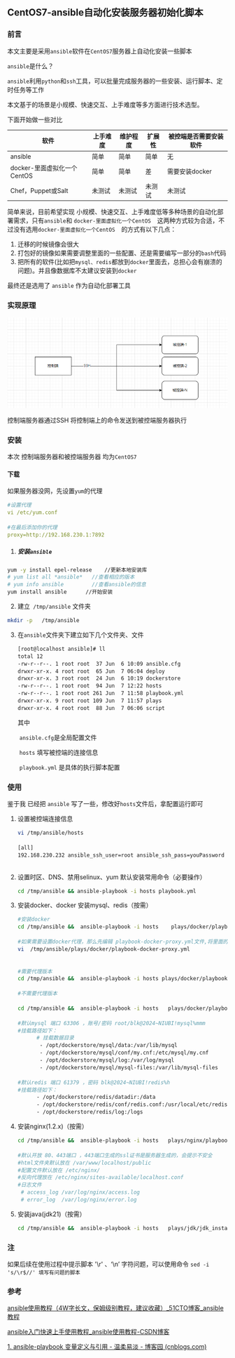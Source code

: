 ## CentOS7-ansible自动化安装服务器初始化脚本

### 前言

本文主要是采用`ansible`软件在`CentOS7`服务器上自动化安装一些脚本

`ansible`是什么？

​	`ansible`利用`python`和`ssh`工具，可以批量完成服务器的一些安装、运行脚本、定时任务等工作



本文基于的场景是小规模、快速交互、上手难度等多方面进行技术选型。

下面开始做一些对比

| 软件                        | 上手难度 | 维护程度 | 扩展性 | 被控端是否需要安装软件 |
| --------------------------- | -------- | -------- | ------ | ---------------------- |
| ansible                     | 简单     | 简单     | 简单   | 无                     |
| docker-里面虚拟化一个CentOS | 简单     | 简单     | 差     | 需要安装docker         |
| Chef，Puppet或Salt          | 未测试   | 未测试   | 未测试 | 未测试                 |



简单来说，目前希望实现 小规模、快速交互、上手难度低等多种场景的自动化部署需求，只有`ansible`和 `docker-里面虚拟化一个CentOS  `这两种方式较为合适，不过没有选用`docker-里面虚拟化一个CentOS  `的方式有以下几点：

1. 迁移的时候镜像会很大
2. 打包好的镜像如果需要调整里面的一些配置、还是需要编写一部分的`bash`代码
3. 把所有的软件(比如把`mysql、redis`都放到`docker`里面去，总担心会有崩溃的问题)。并且像数据库不太建议安装到`docker`

最终还是选用了 `ansible` 作为自动化部署工具



### 实现原理

![image-20240611103541738](./img/image-20240611103541738.png)

控制端服务器通过SSH 将控制端上的命令发送到被控端服务器执行 



### 安装

本次 控制端服务器和被控端服务器 均为`CentOS7`



#### 下载

如果服务器没网，先设置`yum`的代理

```yaml
#设置代理
vi /etc/yum.conf

#在最后添加你的代理
proxy=http://192.168.230.1:7892

```



1. ##### 安装`ansible`

```bash
yum -y install epel-release    //更新本地安装库
# yum list all *ansible*   //查看相应的版本
# yum info ansible         //查看ansible的信息
yum install ansible      //开始安装
```

2. 建立` /tmp/ansible` 文件夹


```bash
mkdir -p   /tmp/ansible
```

3. 在`ansible`文件夹下建立如下几个文件夹、文件

   ```bash
   [root@localhost ansible]# ll
   total 12
   -rw-r--r--. 1 root root  37 Jun  6 10:09 ansible.cfg
   drwxr-xr-x. 4 root root  65 Jun  7 06:04 deploy
   drwxr-xr-x. 3 root root  24 Jun  6 10:19 dockerstore
   -rw-r--r--. 1 root root  94 Jun  7 12:22 hosts
   -rw-r--r--. 1 root root 261 Jun  7 11:58 playbook.yml
   drwxr-xr-x. 9 root root 109 Jun  7 11:57 plays
   drwxr-xr-x. 4 root root  88 Jun  7 06:06 script
   
   ```

   其中

   ​	`ansible.cfg`是全局配置文件

   ​	`hosts`  填写被控端的连接信息

   ​	`playbook.yml` 是具体的执行脚本配置



### 使用

鉴于我 已经把 `ansible` 写了一些，修改好`hosts`文件后，拿配置运行即可 
1. 设置被控端连接信息
    ```bash
    vi /tmp/ansible/hosts
    
    [all]
    192.168.230.232 ansible_ssh_user=root ansible_ssh_pass=youPassword  ansible_port=22
        
    ```

2. 设置时区、DNS、禁用selinux、yum 默认安装常用命令（必要操作）

   ```bash
   cd /tmp/ansible && ansible-playbook -i hosts playbook.yml
   ```
   
3. 安装docker、docker 安装mysql、redis（按需）

   ```bash
   #安装docker
   cd /tmp/ansible &&  ansible-playbook -i hosts    plays/docker/playbook-docker.yml   
   
   #如果需要设置docker代理，那么先编辑 playbook-docker-proxy.yml文件,将里面的 proxy_url 修改成你的代理IP
   vi  /tmp/ansible/plays/docker/playbook-docker-proxy.yml
   
   
   #需要代理版本
   cd /tmp/ansible &&  ansible-playbook -i hosts plays/docker/playbook-docker-proxy.yml    plays/docker/playbook-mysql.yml plays/docker/playbook-redis.yml
   	
   #不需要代理版本
   
   cd /tmp/ansible &&  ansible-playbook -i hosts   plays/docker/playbook-mysql.yml plays/docker/playbook-redis.yml
   
   #默认mysql 端口 63306 ，账号/密码 root/blk@2024~NIUBI!mysql%mmm
   #挂载路径如下：
         # 挂载数据目录
          - /opt/dockerstore/mysql/data:/var/lib/mysql
          - /opt/dockerstore/mysql/conf/my.cnf:/etc/mysql/my.cnf
          - /opt/dockerstore/mysql/log:/var/log/mysql
          - /opt/dockerstore/mysql/mysql-files:/var/lib/mysql-files
   
   #默认redis 端口 61379 ，密码 blk@2024~NIUBI!redis%h
   #挂载路径如下：
         - /opt/dockerstore/redis/datadir:/data
         - /opt/dockerstore/redis/conf/redis.conf:/usr/local/etc/redis/redis.conf
         - /opt/dockerstore/redis/log:/logs
   
   ```
   
4. 安装nginx(1.2.x)（按需）

   ```bash
   cd /tmp/ansible &&  ansible-playbook -i hosts   plays/nginx/playbook-nginx.yml  plays/nginx/playbook-nginx-conf.yml
   
   #默认开放 80、443端口 ，443端口生成的ssl证书是服务器生成的，会提示不安全
   #html文件夹默认放在 /var/www/localhost/public
   #配置文件默认放在 /etc/nginx/
   #反向代理放在 /etc/nginx/sites-available/localhost.conf
   #日志文件 
   	# access_log /var/log/nginx/access.log 
   	# error_log  /var/log/nginx/error.log 
   ```

5. 安装java(jdk21)（按需）

   ```bash
   cd /tmp/ansible &&  ansible-playbook -i hosts   plays/jdk/jdk_install_offline.yml
   ```



### 注

如果后续在使用过程中提示脚本 '\r' 、‘\n’ 字符问题，可以使用命令  `sed -i 's/\r$//' 填写有问题的脚本`



### 参考

[ansible使用教程（4W字长文，保姆级别教程，建议收藏）_51CTO博客_ansible 教程](https://blog.51cto.com/u_13540373/4850247#四、ansible使用入门)

[ansible入门快速上手使用教程_ansible使用教程-CSDN博客](https://blog.csdn.net/qq_33521184/article/details/122321996)

[1. ansible-playbook 变量定义与引用 - 温柔易淡 - 博客园 (cnblogs.com)](https://www.cnblogs.com/liaojiafa/p/9353760.html)